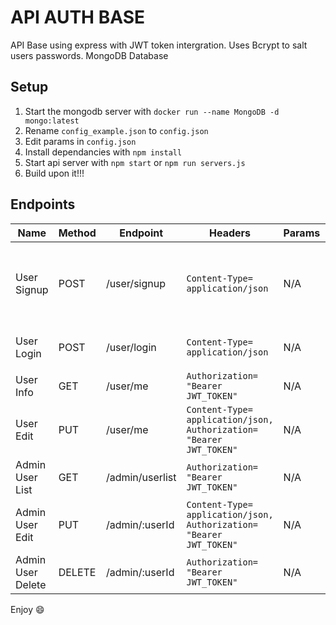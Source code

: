# API AUTH BASE
API Base using express with JWT token intergration. Uses Bcrypt to salt users passwords. MongoDB Database

## Setup
1. Start the mongodb server with ```docker run --name MongoDB -d mongo:latest```
2. Rename ```config_example.json``` to ```config.json```
3. Edit params in ```config.json```
4. Install dependancies with ```npm install```
5. Start api server with ```npm start``` or ```npm run servers.js```
6. Build upon it!!!

## Endpoints

|Name|Method|Endpoint | Headers | Params | Body |
| -- |  --  |   --    |   --    |   --   |  --  |
|User Signup|POST|/user/signup| ```Content-Type= application/json``` |N/A|```{"firstname": "String", "lastname": "String", "email": "String@FQDN", "password": "String"}``` |
|User Login|POST|/user/login|```Content-Type= application/json```|N/A|```{"email": "String", "password": "String"```|
|User Info|GET|/user/me|```Authorization= "Bearer JWT_TOKEN"```|N/A|N/A|
|User Edit|PUT|/user/me|```Content-Type= application/json, Authorization= "Bearer JWT_TOKEN"```|N/A|```{"ItemToEdit": "Value"}```|
|Admin User List|GET|/admin/userlist|```Authorization= "Bearer JWT_TOKEN"```|N/A|N/A|
|Admin User Edit|PUT|/admin/:userId|```Content-Type= application/json, Authorization= "Bearer JWT_TOKEN"```|N/A|```{{"ItemToEdit": "Value"}}```|
|Admin User Delete|DELETE|/admin/:userId|```Authorization= "Bearer JWT_TOKEN"```|N/A|N/A|

Enjoy :smile: